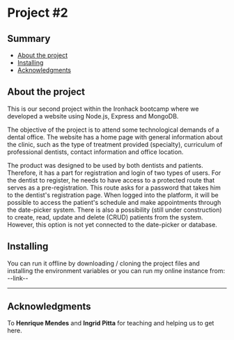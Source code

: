 # Project #2

## Summary 
- [About the project](#about)
- [Installing](#installing)
- [Acknowledgments](#acknowledgments)

## About the project
<p>This is our second project within the Ironhack bootcamp where we developed a website using Node.js, Express and MongoDB.</p>
<p>The objective of the project is to attend some technological demands of a dental office.
The website has a home page with general information about the clinic, such as the type of treatment provided (specialty), curriculum of professional dentists, contact information and office location.</p>
<p>The product was designed to be used by both dentists and patients. Therefore, it has a part for registration and login of two types of users. For the dentist to register, he needs to have access to a protected route that serves as a pre-registration. This route asks for a password that takes him to the dentist's registration page. When logged into the platform, it will be possible to access the patient's schedule and make appointments through the date-picker system. There is also a possibility (still under construction) to create, read, update and delete (CRUD) patients from the system. However, this option is not yet connected to the date-picker or database.</p>

## Installing
<p>You can run it offline by downloading / cloning the project files and installing the environment variables or you can run my online instance from: --link--</p>

----------------------------
## Acknowledgments 
To **Henrique Mendes** and **Ingrid Pitta** for teaching and helping us to get here.